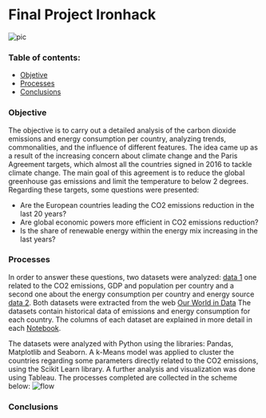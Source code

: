 # Final Project Ironhack 
![pic](https://github.com/marimor62/energy-project/blob/main/images/header.png)

### Table of contents:

* [Objetive](#section1)
* [Processes](#section2)
* [Conclusions](#section3)

<a id='section1'></a>
### Objective

The objective is to carry out a detailed analysis of the carbon dioxide emissions and energy consumption per country, analyzing trends, commonalities, and the influence of different features. 
The idea came up as a result of the increasing concern about climate change and the Paris Agreement targets, which almost all the countries signed in 2016 to tackle climate change. The main goal of this agreement is to reduce the global greenhouse gas emissions and limit the temperature to below 2 degrees. Regarding these targets, some questions were presented:
* Are the European countries leading the CO2 emissions reduction in the last 20 years?
* Are global economic powers more efficient in CO2 emissions reduction?
* Is the share of renewable energy within the energy mix increasing in the last years?



<a id='section2'></a>
### Processes

In order to answer these questions, two datasets were analyzed: [data 1](https://github.com/marimor62/energy-project/blob/main/datasets/owid-co2-data.xlsx) one related to the CO2 emissions, GDP and population per country and a second one about the energy consumption per country and energy source [data 2](https://github.com/marimor62/energy-project/blob/main/datasets/energy-consumption-by-source-and-region.csv.xlsx). Both datasets were extracted from the web [Our World in Data](https://ourworldindata.org/co2-and-other-greenhouse-gas-emissions)
The datasets contain historical data of emissions and energy consumption for each country. The columns of each dataset are explained in more detail in each [Notebook](https://github.com/marimor62/energy-project/tree/main/python).

The datasets were analyzed with Python using the libraries: Pandas, Matplotlib and Seaborn. A k-Means model was applied to cluster the countries regarding some parameters directly related to the CO2 emissions, using the Scikit Learn library. A further analysis and visualization was done using Tableau. The processes completed are collected in the scheme below:
![flow](https://github.com/marimor62/energy-project/blob/main/images/flow.png)
                                
                                
<a id='section3'></a>
### Conclusions






